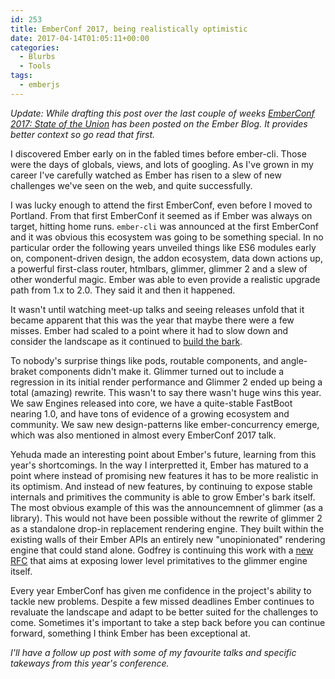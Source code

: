 ```yaml
---
id: 253
title: EmberConf 2017, being realistically optimistic
date: 2017-04-14T01:05:11+00:00
categories:
  - Blurbs
  - Tools
tags:
  - emberjs
---
```


_Update: While drafting this post over the last couple of weeks [EmberConf 2017: State of the Union](https://emberjs.com/blog/2017/04/05/emberconf-2017-state-of-the-union.html) has been posted on the Ember Blog. It provides better context so go read that first._

I discovered Ember early on in the fabled times before ember-cli. Those were the days of globals, views, and lots of googling. As I've grown in my career I've carefully watched as Ember has risen to a slew of new challenges we've seen on the web, and quite successfully.

I was lucky enough to attend the first EmberConf, even before I moved to Portland. From that first EmberConf it seemed as if Ember was always on target, hitting home runs. `ember-cli` was announced at the first EmberConf and it was obvious this ecosystem was going to be something special. In no particular order the following years unveiled things like ES6 modules early on, component-driven design, the addon ecosystem, data down actions up, a powerful first-class router, htmlbars, glimmer, glimmer 2 and a slew of other wonderful magic. Ember was able to even provide a realistic upgrade path from 1.x to 2.0. They said it and then it happened.

It wasn't until watching meet-up talks and seeing releases unfold that it became apparent that this was the year that maybe there were a few misses. Ember had scaled to a point where it had to slow down and consider the landscape as it continued to [build the bark](https://madhatted.com/2016/2/10/be-the-bark-ember-js-community).

To nobody's surprise things like pods, routable components, and angle-braket components didn't make it. Glimmer turned out to include a regression in its initial render performance and Glimmer 2 ended up being a total (amazing) rewrite. This wasn't to say there wasn't huge wins this year. We saw Engines released into core, we have a quite-stable FastBoot nearing 1.0, and have tons of evidence of a growing ecosystem and community. We saw new design-patterns like ember-concurrency emerge, which was also mentioned in almost every EmberConf 2017 talk.

Yehuda made an interesting point about Ember's future, learning from this year's shortcomings. In the way I interpretted it, Ember has matured to a point where instead of promising new features it has to be more realistic in its optimism. And instead of new features, by continuing to expose stable internals and primitives the community is able to grow Ember's bark itself. The most obvious example of this was the announcemnent of glimmer (as a library). This would not have been possible without the rewrite of glimmer 2 as a standalone drop-in replacement rendering engine. They built within the existing walls of their Ember APIs an entirely new "unopinionated" rendering engine that could stand alone. Godfrey is continuing this work with a [new RFC](https://github.com/emberjs/rfcs/pull/213/files) that aims at exposing lower level primitatives to the glimmer engine itself.

Every year EmberConf has given me confidence in the project's ability to tackle new problems. Despite a few missed deadlines Ember continues to revaluate the landscape and adapt to be better suited for the challenges to come. Sometimes it's important to take a step back before you can continue forward, something I think Ember has been exceptional at.

_I'll have a follow up post with some of my favourite talks and specific takeways from this year's conference._
